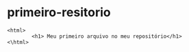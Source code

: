 # primeiro-resitorio

```
<html>
        <h1> Meu primeiro arquivo no meu repositório</h1>
<\html>
```
